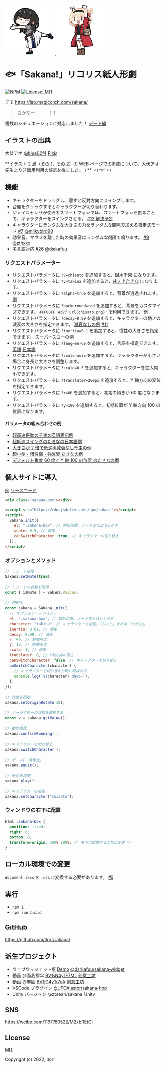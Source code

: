 <a href="https://lab.magiconch.com/sakana/?v=takina" target="_blank">
  <img src="../../html/takina.png" height="160px">
</a><a href="https://lab.magiconch.com/sakana/?v=chisato" target="_blank">
  <img src="../../html/chisato.png" height="160px">
</a>

# 🐟「Sakana!」リコリス紙人形劇

[![NPM](https://img.shields.io/npm/v/sakana)](https://www.npmjs.com/package/sakana)
[![License: MIT](https://img.shields.io/badge/License-MIT-yellow.svg)](https://opensource.org/licenses/MIT)

デモ https://lab.magiconch.com/sakana/

> さかなー－－－！！

複数のシチュエーションに対応しました！ [デート編](https://lab.magiconch.com/sakana/deto.html)

## イラストの出典

大伏アオ
[@blue00f4](https://twitter.com/blue00f4)
[Pixiv](https://pixiv.me/aoiroblue1340)

**イラスト 2 点（[その 1](https://twitter.com/blue00f4/status/1551887529615687680)、[その 2](https://twitter.com/blue00f4/status/1552066743853813760)）の WEB ページでの掲載について、大伏アオ先生より非商用利用の許諾を得ました。
) **
`ヾ(^▽^ヾ)`

## 機能

- キャラクターをドラッグし、離すと反対方向にスイングします。
- 台座をクリックするとキャラクターが切り替わります。
- ジャイロセンサが使えるスマートフォンでは、スマートフォンを振ることで、キャラクターをスイングさせる。 [#12 解決予定](https://github.com/itorr/sakana/pull/12)
- キャラクターにランダムな大きさの力をランダムな間隔で加える自走式モード [#7](https://github.com/itorr/sakana/pull/7) [@milkybird98](https://github.com/milkybird98)
- 効果音、マウスを離した時の効果音はランダムな間隔で鳴ります。 [#9](https://github.com/itorr/sakana/pull/9) [@zthxxx](https://github.com/zthxxx)
- 多言語対応 [#26](https://github.com/itorr/sakana/pull/26) [@dsrkafuu](https://github.com/dsrkafuu)

### リクエストパラメーター

- リクエストパラメータに `?v=chisato` を追加すると、[錦木千束](https://lab.magiconch.com/sakana/?v=chisato) になります。
- リクエストパラメータに `?v=takina` を追加すると、[井ノ上たきな](https://lab.magiconch.com/sakana/?v=takina) になります。
- リクエストパラメータに `?alpha=true` を追加すると、背景が透過されます。 [例](https://lab.magiconch.com/sakana/?alpha=true)
- リクエストパラメータに `?background=red` を追加すると、背景をカスタマイズできます。 `#FF00FF` `'#d77 url(chisato.png)'` を利用できます。 [例](<https://lab.magiconch.com/sakana/?background=%23d77%20url(chisato.png)>)
- リクエストパラメータに `?decay=0.99` を追加すると、キャラクターの動きの減衰の大きさを指定できます。 [減衰なしの例](https://lab.magiconch.com/sakana/?decay=1) [#11](https://github.com/itorr/sakana/issues/11)
- リクエストパラメータに `?inertia=0.1` を追加すると、慣性の大きさを指定できます。 [スーパースローの例](https://lab.magiconch.com/sakana/?inertia=0.001)
- リクエストパラメータに `?lang=en-US` を追加すると、言語を指定できます。 [英語](https://lab.magiconch.com/sakana/?lang=en-US) [日本語](https://lab.magiconch.com/sakana/?lang=ja-JP)
- リクエストパラメータに `?scale=auto` を追加すると、キャラクターが小さい場合に身長と大きさを調整します。
- リクエストパラメータに `?scale=0.5` を追加すると、キャラクターを拡大縮小できます。
- リクエストパラメータに `?translateY=200px` を追加すると、Y 軸方向の変位を指定できます。
- リクエストパラメータに `?r=60` を追加すると、初期の傾きが 60 度になります。
- リクエストパラメータに `?y=100` を追加すると、初期位置が Y 軸方向 100 の位置になります。

#### パラメータの組み合わせの例

- [超高速振動の千束の英語表記例](https://lab.magiconch.com/sakana/?inertia=0.2&decay=0.999&v=chisato&lang=en-US)
- [超低速スイングのたきなの日本語例](https://lab.magiconch.com/sakana/?inertia=0.001&decay=1&v=takina&lang=ja-JP)
- [大きさが 2 倍で低速の減衰なし千束の例](https://lab.magiconch.com/sakana/?inertia=0.01&decay=1&v=chisato&scale=2&translateY=140px)
- [超小型・慣性弱・強減衰 たきなの例](https://lab.magiconch.com/sakana/?inertia=0.02&decay=0.9&scale=0.3)
- [デフォルト角度 60 度で Y 軸 100 の位置 のたきなの例](https://lab.magiconch.com/sakana/?v=takina&r=60&y=100)

## 個人サイトに導入

[例](https://lab.magiconch.com/sakana/into.html)
[ソースコード](https://github.com/itorr/sakana/blob/main/html/into.html)

```html
<div class="sakana-box"></div>
```

```html
<script src="https://cdn.jsdelivr.net/npm/sakana"></script>
<script>
  Sakana.init({
    el: ".sakana-box", // 開始位置。ノードまたはセレクタ
    scale: 0.5, // 倍率
    canSwitchCharacter: true, // キャラクターの切り替え
  });
</script>
```

### オプションとメソッド

```javascript
// ミュート指定
Sakana.setMute(true);

// ミュートの状態を取得
const { isMute } = Sakana.Voices;

// 初期化
const sakana = Sakana.init({
  // オプション：デフォルト
  el: ".sakana-box", // 開始位置。ノードまたはセレクタ
  character: "takina", // キャラクターを指定。「ちさと」または「たきな」。
  inertia: 0.01, // 慣性
  decay: 0.99, // 減衰
  r: 60, // 初期角度
  y: 10, // 初期高さ
  scale: 1, // 倍率
  translateY: 0, // Y軸方向の高さ
  canSwitchCharacter: false, // キャラクターの切り替え
  onSwitchCharacter(character) {
    // キャラクターを切り替えた時に呼ばれる
    console.log(`${character} dayo~`);
  },
});

// 角度を指定
sakana.setOriginRotate(10);

// キャラクターの状態を取得する
const v = sakana.getValue();

// 動作確認
sakana.confirmRunning();

// キャラクターを切り替え
sakana.switchCharacter();

// ポーズ(一時停止)
sakana.pause();

// 動作を再開
sakana.play();

// キャラクターを指定
sakana.setCharacter("chisato");
```

### ウィンドウの右下に配置

```css
html .sakana-box {
  position: fixed;
  right: 0;
  bottom: 0;
  transform-origin: 100% 100%; /* 右下に配置するために変更 */
}
```

## ローカル環境での変更

`document.less` を `.css` に変換する必要があります。 [#6](https://github.com/itorr/sakana/pull/6)

## 実行

- `npm i`
- `npm run build`

## GitHub

https://github.com/itorr/sakana/

## 派生プロジェクト

- ウェブウィジェット版 [Demo](https://sakana.dsrkafuu.net/) [@dsrkafuu/sakana-widget](https://github.com/dsrkafuu/sakana-widget)
- 動画 @而我撑伞 [BV1vN4y1F7ML](https://www.bilibili.com/video/BV1vN4y1F7ML) [创意工坊](https://steamcommunity.com/sharedfiles/filedetails/?id=2854221525)
- 動画 @麻匪 [BV1jG4y1k7oA](https://www.bilibili.com/video/bv1jG4y1k7oA) [创意工坊](https://steamcommunity.com/sharedfiles/filedetails/?id=2854192204)
- VSCode プラグイン [@UFOAlastor/sakana-hop](https://github.com/UFOAlastor/sakana-hop)
- Unity バージョン [@zxsean/sakana_Unity](https://github.com/zxsean/sakana_Unity)

## SNS

https://weibo.com/1197780522/M2xbREtGI

## License

[MIT](https://opensource.org/licenses/MIT)

Copyright (c) 2022, itorr
